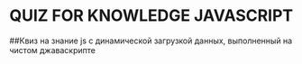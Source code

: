 # QUIZ FOR KNOWLEDGE JAVASCRIPT
##Квиз на знание js с динамической загрузкой данных, выполненный на чистом джаваскрипте
